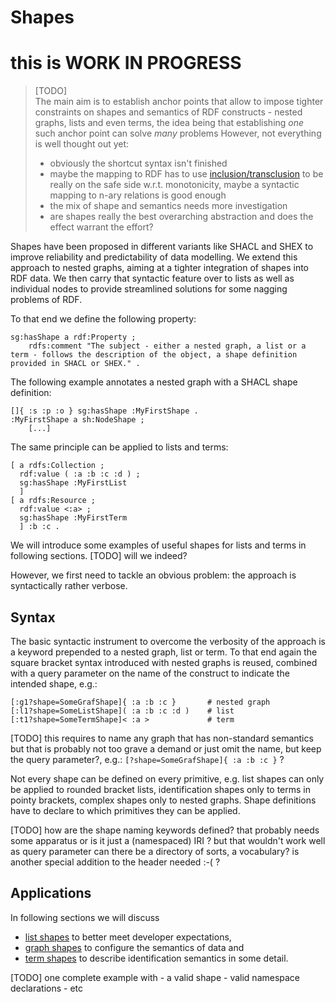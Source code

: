 # Shapes

# this is WORK IN PROGRESS

> [TODO]  
> The main aim is to establish anchor points that allow to impose tighter constraints on shapes and semantics of RDF constructs - nested graphs, lists and even terms, the idea being that establishing *one* such anchor point can solve *many* problems
> However, not everything is well thought out yet:
> - obviously the shortcut syntax isn't finished
> - maybe the mapping to RDF has to use [inclusion/transclusion](#importing-assertions) to be really on the safe side w.r.t. monotonicity, maybe a syntactic mapping to n-ary relations is good enough
> - the mix of shape and semantics needs more investigation
> - are shapes really the best overarching abstraction and does the effect warrant the effort?

Shapes have been proposed in different variants like SHACL and SHEX to improve reliability and predictability of data modelling. 
We extend this approach to nested graphs, aiming at a tighter integration of shapes into RDF data. We then carry that syntactic feature over to lists as well as individual nodes to provide streamlined solutions for some nagging problems of RDF.

To that end we define the following property:
```
sg:hasShape a rdf:Property ;
    rdfs:comment "The subject - either a nested graph, a list or a term - follows the description of the object, a shape definition provided in SHACL or SHEX." .
```

The following example annotates a nested graph with a SHACL shape definition:
```
[]{ :s :p :o } sg:hasShape :MyFirstShape .
:MyFirstShape a sh:NodeShape ;
    [...]
```
The same principle can be applied to lists and terms:
```
[ a rdfs:Collection ;
  rdf:value ( :a :b :c :d ) ;
  sg:hasShape :MyFirstList 
  ]
[ a rdfs:Resource ;
  rdf:value <:a> ;
  sg:hasShape :MyFirstTerm
  ] :b :c .
```
We will introduce some examples of useful shapes for lists and terms in following sections.
[TODO] will we indeed?

However, we first need to tackle an obvious problem: the approach is syntactically rather verbose.


## Syntax
The basic syntactic instrument to overcome the verbosity of the approach is a keyword prepended to a nested graph, list or term. To that end again the square bracket syntax introduced with nested graphs is reused, combined with a query parameter on the name of the construct to indicate the intended shape, e.g.:
```
[:g1?shape=SomeGrafShape]{ :a :b :c }       # nested graph
[:l1?shape=SomeListShape]( :a :b :c :d )    # list
[:t1?shape=SomeTermShape]< :a >             # term
```
[TODO]  this requires to name any graph that has non-standard semantics
            but that is probably not too grave a demand
        or just omit the name, but keep the query parameter?, e.g.:
            `[?shape=SomeGrafShape]{ :a :b :c }`
            ?

Not every shape can be defined on every primitive, e.g. list shapes can only be applied to rounded bracket lists, identification shapes only to terms in pointy brackets, complex shapes only to nested graphs. Shape definitions have to declare to which primitives they can be applied. 

[TODO]  how are the shape naming keywords defined?
            that probably needs some apparatus
            or is it just a (namespaced) IRI ?
            but that wouldn't work well as query parameter
        can there be a directory of sorts, a vocabulary?
        is another special addition to the header needed :-( ?


## Applications

In following sections we will discuss 
- [list shapes](#list-shapes) to better meet developer expectations, 
- [graph shapes](#configurable-semantics-configsemantics) to configure the semantics of data and 
- [term shapes](#disambiguating-identification-semantics) to describe identification semantics in some detail.


[TODO]  one complete example with
        - a valid shape
        - valid namespace declarations
        - etc
